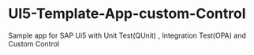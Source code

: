 # UI5-Template-App-custom-Control
Sample app for SAP Ui5 with Unit Test(QUnit) , Integration Test(OPA) and Custom Control
